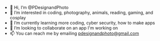 - 👋 Hi, I’m @PDesignandPhoto
- 👀 I’m interested in coding, photography, animals, reading, gaming, and cosplay
- 🌱 I’m currently learning more coding, cyber security, how to make apps
- 💞️ I’m looking to collaborate on an app I'm working on
- 📫 You can reach me by emailing pdesignandphoto@gmail.com

<!---
PDesignandPhoto/PDesignandPhoto is a ✨ special ✨ repository because its `README.md` (this file) appears on your GitHub profile.
You can click the Preview link to take a look at your changes.
--->
